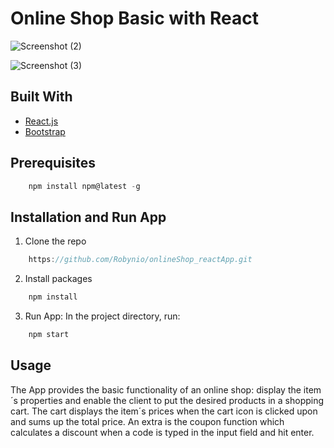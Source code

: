 # Online Shop Basic with React

![Screenshot (2)](https://user-images.githubusercontent.com/79979477/173051270-1fe9d97b-b4eb-4513-9051-320143a13216.png)

![Screenshot (3)](https://user-images.githubusercontent.com/79979477/173051778-a0ed87ae-7bd0-4ff5-87e9-f87978f483de.png)

## Built With

+ [React.js](https://reactjs.org/docs/getting-started.html)
+ [Bootstrap](https://getbootstrap.com/docs/5.1/getting-started/introduction/)


## Prerequisites

```javascript
    npm install npm@latest -g
```

## Installation and Run App

1. Clone the repo

```javascript
    https://github.com/Robynio/onlineShop_reactApp.git
```

2. Install packages

```javascript
    npm install
```

3. Run App: In the project directory, run:

```javascript
    npm start
```

## Usage

The App provides the basic functionality of an online shop: display the item´s properties and enable the client to put the desired products in a shopping cart.
The cart displays the item´s prices when the cart icon is clicked upon and sums up the total price.
An extra is the coupon function which calculates a discount when a code is typed in the input field and hit enter.



